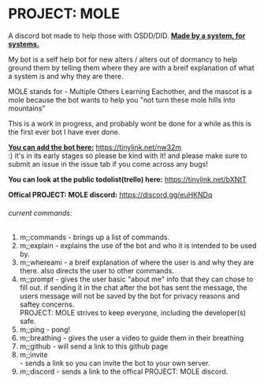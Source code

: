 # PROJECT: MOLE
A discord bot made to help those with OSDD/DID. <b><u>Made by a system, for systems.</u></b>

My bot is a self help bot for new alters / alters out of dormancy to help ground them by telling them where they are with a breif explanation of what a system is and why they are there. 

MOLE stands for - Multiple Others Learning Eachother, and the mascot is a mole because the bot wants to help you "not turn these mole hills into mountains" 

This is a work in progress, and probably wont be done for a while as this is the first ever bot I have ever done. 

<b><u>You can add the bot here:</b></u> https://tinylink.net/nw32m <br> :) it's in its early stages so please be kind with it! 
and please make sure to submit an issue in the issue tab if you come across any bugs!

<B>You can look at the public todolist(trello) here:</b> https://tinylink.net/bXNtT

<b>Offical PROJECT: MOLE discord:</b> https://discord.gg/euHKNDq

###### current commands:
<ol>
<li>m;;commands - brings up a list of commands.</li>
<li>m;;explain - explains the use of the bot and who it is intended to be used by. </li>
<li>m;;whereami - a breif explanation of where the user is and why they are there. also directs the user to other commands.</li>
  <li>m;;prompt - gives the user basic "about me" info that they can chose to fill out. if sending it in the chat after the bot has sent the message, the users message will not be saved by the bot for privacy reasons and saftey concerns. <br> PROJECT: MOLE strives to keep everyone, including the developer(s) safe. </li>
<li>m;;ping - pong!</li>
  <li>m;;breathing - gives the user a video to guide them in their breathing</li>
  <li>m;;github - will send a link to this github page</li>
    <li>m;;invite</li> - sends a link so you can invite the bot to your own server.
    <li>m;;discord - sends a link to the offical PROJECT: MOLE discord.</li>



</ol>
